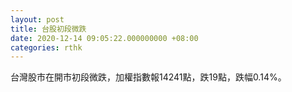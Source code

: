 ```yaml
---
layout: post
title: 台股初段微跌
date: 2020-12-14 09:05:22.000000000 +08:00
categories: rthk
---
```


台灣股市在開市初段微跌，加權指數報14241點，跌19點，跌幅0.14%。
